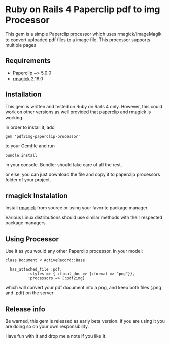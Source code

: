 # Ruby on Rails 4 Paperclip pdf to img Processor #

This gem is a simple Paperclip processor which uses rmagick/ImageMagik to convert uploaded pdf files to a image file. This processor supports multiple pages

## Requirements ##

* [Paperclip][0] ~> 5.0.0
* [rmagick][2] 2.16.0

## Installation ##

This gem is written and tested on Ruby on Rails 4 only. However, this could work on other versions as well provided that paperclip and rmagick is working.

In order to install it, add

    gem 'pdf2img-paperclip-processor'
    
to your Gemfile and run

    bundle install
   
in your console. Bundler should take care of all the rest.

or else, you can just download the file and copy it to paperclip processors folder of your project.
## rmagick Instalation ##

Install [rmagick][2] from source or using your favorite package manager.
    
Various Linux distributions should use similar methods with their respected package managers.

## Using Processor ##

Use it as you would any other Paperclip processor. In your model:

    class Document < ActiveRecord::Base
      
      has_attached_file :pdf,
              :styles => { :final_doc => {:format => "png"}},
              :processors => [:pdf2img]      

                      
which will convert your pdf document into a png, and keep both files (.png and .pdf) on the server

## Release info ##

Be warned, this gem is released as early beta version. If you are using it you are doing so on your own responsibility.

Have fun with it and drop me a note if you like it.

[0]: https://github.com/thoughtbot/paperclip
[2]: https://github.com/rmagick/rmagick